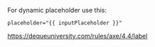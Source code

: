 For dynamic placeholder use this:

`placeholder="{{ inputPlaceholder }}"`

<https://dequeuniversity.com/rules/axe/4.4/label>
